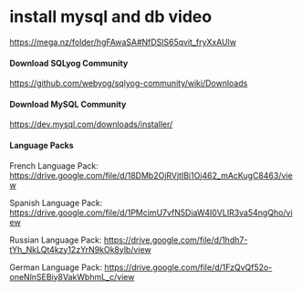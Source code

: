 # install mysql and db video
https://mega.nz/folder/hgFAwaSA#NfDSlS65qvit_fryXxAUlw

#### Download SQLyog Community ####

https://github.com/webyog/sqlyog-community/wiki/Downloads

#### Download MySQL Community ####

https://dev.mysql.com/downloads/installer/

#### Language Packs ####
French Language Pack: https://drive.google.com/file/d/18DMb2OjRVjtIBi1Oj462_mAcKugC8463/view

Spanish Language Pack: https://drive.google.com/file/d/1PMcimU7vfN5DiaW4I0VLIR3va54ngQho/view

Russian Language Pack: https://drive.google.com/file/d/1hdh7-tYh_NkLQt4kzy12zYrN9kOk8ylb/view

German Language Pack: https://drive.google.com/file/d/1FzQvQf52o-oneNlnSEBiy8VakWbhmL_c/view
